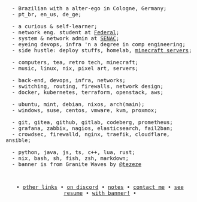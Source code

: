 <div align="center">
  <div align="center">
<!--     <div align="left">
      <a href="https://www.instagram.com/p/C5YjB3gq1Kl" alt="Ing from Granite Waves by Tezeze">
        <img src="./assets/banners/granite_waves-ing.gif" align="left" width=330vw>
      </a>
    </div> -->
    <div align="right">
      <!-- <p align="left"> -->
      <!--   <strong> -->
      <!--     <samp>「 ┈┄┈┄┈┄┈┄┈┄┈┄┈┄┈┄┈┄┈┄┈┄┈┄┈┄┈┄┈┄┈┄┈┄┈┄┈┄┈┄┈┄┈┄┈┄┈┄&nbsp;&nbsp;</samp> -->
      <!--   </strong> -->
      <!-- </p> -->
      <p align="left">
        <samp>
          <br
          &nbsp; - call me Pão (/pɐ̃w̃/) (they/them);<br>
          &nbsp; - Brazilian with a alter-ego in Cologne, Germany;<br>
          &nbsp; - pt_br, en_us, de_ge;<br>
          <br>
          &nbsp; - a curious & self-learner;<br>
          &nbsp; - network eng. student at <a href="https://ifma.edu.br/">Federal</a>;<br>
          &nbsp; - system & network admin at <a href="https://www.senac.br/">SENAC</a>;<br>
          &nbsp; - eyeing devops, infra 'n a degree in comp engineering;<br>
          &nbsp; - side hustle: deploy stuffs, homelab, <a href="https://github.com/vrykolakasmc">minecraft servers</a>;<br>
          <br>
          &nbsp; - computers, tea, retro tech, minecraft;<br>
          &nbsp; - music, linux, nix, pixel art, servers;<br>
          <br>
          &nbsp; - back-end, devops, infra, networks;<br>
          &nbsp; - switching, routing, firewalls, network design;<br>
          &nbsp; - docker, kubernetes, terraform, openstack, aws;<br>
          <br>
          &nbsp; - ubuntu, mint, debian, nixos, arch(main);<br>
          &nbsp; - windows, suse, centos, vmware, kvm, proxmox;<br>
          <br>
          &nbsp; - git, gitea, github, gitlab, codeberg, prometheus;<br>
          &nbsp; - grafana, zabbix, nagios, elasticsearch, fail2ban;<br>
          &nbsp; - crowdsec, firewalld, nginx, traefik, cloudflare, ansible;<br>
          <br>
          &nbsp; - python, java, js, ts, c++, lua, rust;<br>
          &nbsp; - nix, bash, sh, fish, zsh, markdown;<br>
          &nbsp; - banner is from Granite Waves by <a href="https://www.instagram.com/tezeze_art">@tezeze</a><br>
          <br>
      </p>
      <!-- <p align="left"> -->
      <!--   <strong> -->
      <!--     <samp>&nbsp;&nbsp;┈┄┈┄┈┄┈┄┈┄┈┄┈┄┈┄┈┄┈┄┈┄┈┄┈┄┈┄┈┄┈┄┈┄┈┄┈┄┈┄┈┄┈┄┈┄┈┄ 」</samp> -->
      <!--   </strong> -->
      <!-- </p> -->
    </div>
  </div>
  <h2></h2>
  <samp>
    • <a href="https://linker.paodelonga.dev">other links</a> •
    <a href="https://discordapp.com/users/242367322478739456">on discord</a> •
    <a href="https://blog.paodelonga.dev">notes</a> •
    <a href="mailto:me@paodelonga.dev">contact me</a> •
    <a href="https://vitae.paodelonga.dev">see resume</a> •
    <a href="./assets/not_broken_profile.png">with banner!</a> •
  </samp>
  </div>
</div>
